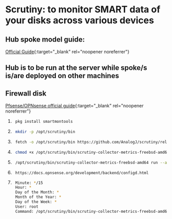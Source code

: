 # Scrutiny: to monitor SMART data of your disks across various devices

## Hub spoke model guide:
[Official Guide](https://github.com/AnalogJ/scrutiny/blob/master/docs/INSTALL_HUB_SPOKE.md){:target="_blank" rel="noopener noreferrer"}

## Hub is to be run at the server while spoke/s is/are deployed on other machines

## Firewall disk
[Pfsense/OPNsense official guide](https://github.com/AnalogJ/scrutiny/blob/master/docs/INSTALL_PFSENSE.md){:target="_blank" rel="noopener noreferrer"}


1) ```bash
    pkg install smartmontools
    ```
2) ```bash
    mkdir -p /opt/scrutiny/bin
    ```
3) ```bash
    fetch -o /opt/scrutiny/bin https://github.com/AnalogJ/scrutiny/releases/latest/download/scrutiny-collector-metrics-freebsd-amd64
    ```
4) ```bash
    chmod +x /opt/scrutiny/bin/scrutiny-collector-metrics-freebsd-amd64
    ```
5) ```bash
    /opt/scrutiny/bin/scrutiny-collector-metrics-freebsd-amd64 run --api-endpoint "http://media.lan:8780"
    ```
6) ```
    https://docs.opnsense.org/development/backend/configd.html
    ```
7) ```bash title="In OPNsense System: Settings: Cron
    Minute: */15
    Hour: *
    Day of the Month: *
    Month of the Year: *
    Day of the Week: *
    User: root
    Command: /opt/scrutiny/bin/scrutiny-collector-metrics-freebsd-amd64 run --api-endpoint "http://media.lan:8780" >/dev/null 2>&1
    ```
